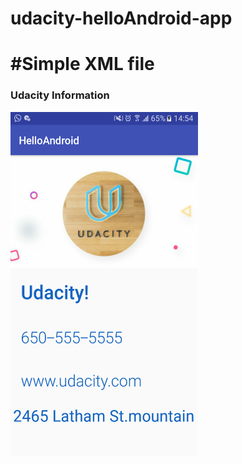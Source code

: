 # udacity-helloAndroid-app

# #Simple XML file 
### Udacity Information
<img src="/Screenshot_20180516-145427.png" height="550px" width="300px">
